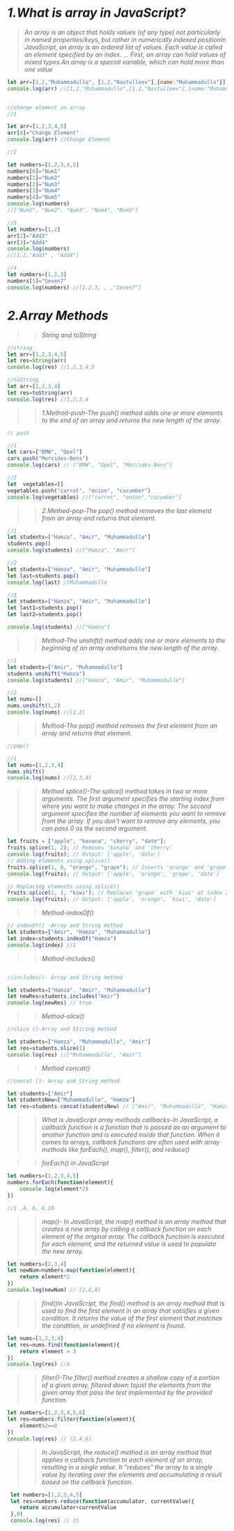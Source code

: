 # _1.What is array in JavaScript?_
> _An array is an object that holds values (of any type) not particularly in named properties/keys, but rather in numerically indexed positionIn JavaScript, an array is an ordered list of values. Each value is called an element specified by an index. ... First, an array can hold values of mixed types.An array is a special variable, which can hold more than one value_

```js
let arr=[1,2,"Muhammadullo", [1,2,"Nastulloev"],{name:"Muhammadullo"}]
console.log(arr) //[1,2,"Muhammadullo",[1,2,"Nastulloev"],{name:"Muhammadullo"}]


//change element in array
//1

let arr=[1,2,3,4,5]
arr[0]="Change Element"
console.log(arr) //Change Element

//2

let numbers=[1,2,3,4,5]
numbers[0]="Num1"
numbers[1]="Num2"
numbers[2]="Num3"
numbers[3]="Num4"
numbers[4]="Num5"
console.log(numbers)
//["Num1", "Num2", "Num3", "Num4", "Num5"]

//3
let numbers=[1,2]
arr[2]="Add3"
arr[3]="Add4"
console.log(numbers)
//[1,2,"Add3" , "Add4"]

//4
let numbers=[1,2,3]
numbers[5]="Seven7"
console.log(numbers) //[1,2,3, , ,"Seven7"]
```

# _2.Array Methods_
>> _String and toString_
```js
//string
let arr=[1,2,3,4,5]
let res=String(arr)
console.log(res) //1,2,3,4,5

//toString
let arr=[1,2,3,4]
let res=toString(arr)
console.log(res) //1,2,3,4

```
>> _1.Method-push-The push() method adds one or more elements to the end of an array and returns the new length of the array._
```js
// push

//1
let cars=["BMW", "Opel"]
cars.push("Mercides-Bens")
console.log(cars) // ["BMW", "Opel", "Mercides-Bens"]

//2
let  vegetables=[]
vegetables.push("carrot", "onion", "cucumber")
console.log(vegetables) //["carrot", "onion","cucumber"]

```

>> _2.Method-pop-The pop() method removes the last element from an array and returns that element._
```js
//1
let students=["Hamza", "Amir", "Muhammadullo"]
students.pop()
console.log(students) //["Hamza", "Amir"]

//2
let students=["Hamza", "Amir", "Muhammadullo"]
let last=students.pop()
console.log(last) //Muhammadullo

//3
let students=["Hamza", "Amir", "Muhammadullo"]
let last1=students.pop()
let last2=students.pop()

console.log(students) //["Hamza"]
```
>> _Method-The unshift() method adds one or more elements to the beginning of an array andreturns the new length of the array._

```js
//1
let students=["Amir", "Muhammadullo"]
students.unshift("Hamza")
console.log(students) //["Hamza", "Amir", "Muhammadullo"]

//2
let nums=[]
nums.unshift(1,2)
console.log(nums) //[1,2]
```
>> _Method-The pop() method removes the first element from an array and returns that element._
```js
//pop()

//1
let nums=[1,2,3,4]
nums.shift()
console.log(nums) //[2,3,4]
```

>> _Method splice()-The splice() method takes in two or more arguments. The first argument specifies the starting index from where you want to make changes in the array. The second argument specifies the number of elements you want to remove from the array. If you don't want to remove any elements, you can pass 0 as the second argument._
```js
let fruits = ["apple", "banana", "cherry", "date"];
fruits.splice(1, 2); // Removes 'banana' and 'cherry'
console.log(fruits); // Output: ['apple', 'date']
// Adding elements using splice()
fruits.splice(1, 0, "orange", "grape"); // Inserts 'orange' and 'grape' at index 1
console.log(fruits); // Output: ['apple', 'orange', 'grape', 'date']

// Replacing elements using splice()
fruits.splice(2, 1, "kiwi"); // Replaces 'grape' with 'kiwi' at index 2
console.log(fruits); // Output: ['apple', 'orange', 'kiwi', 'date']

```
>> _Method-indexOf()_
```js
// indexOf() -Array and String method
let students=["Amir", "Hamza", "Muhammadullo"]
let index=students.indexOf("Hamza")
console.log(index) //1
```
>> _Method-includes()_
```js

//includes()- Array and String method

let students=["Hamza", "Amir", "Muhammadullo"]
let newRes=students.includes("Amir") 
console.log(newRes) // true
```
>> _Method-slice()_
```js
//slice ()-Array and Stiring method

let students=["Hamza", "Muhammadullo", "Amir"]
let res=students.slice(1)
console.log(res) //["Muhammadullo", "Amir"]
```

>> _Method concat()_
```js
//concat ()- Array and String method

let students=["Amir"]
let studentsNew=["Muhammadullo", "Hamza"]
let res=students.concat(studentsNew) // ["Amir", "Muhammadullo", "Hamza"]
```

>> _What is JavaScript array methods callbacks-In JavaScript, a callback function is a function that is passed as an argument to another function and is executed inside that function. When it comes to arrays, callback functions are often used with array methods like forEach(), map(), filter(), and reduce()_

>> _forEach() in JavaScript_
```js
let numbers=[1,2,3,4,5]
numbers.forEach(function(element){
    console.log(element*2)
})

//1 ,4, 6, 8,10

```
>> _map()- In JavaScript, the map() method is an array method that creates a new array by calling a callback function on each element of the original array. The callback function is executed for each element, and the returned value is used to populate the new array._

```js
let numbers=[2,3,4]
let newNum=numbers.map(function(element){
    return element*2
})
console.log(newNum) // [2,6,8] 
```

>> _find()In JavaScript, the find() method is an array method that is used to find the first element in an array that satisfies a given condition. It returns the value of the first element that matches the condition, or undefined if no element is found._
```js
let nums=[1,2,3,4]
let res=nums.find(function(element){
    return element > 3
})
console.log(res) //4
```

>> _filter()-The filter() method creates a shallow copy of a portion of a given array, filtered down tojust the elements from the given array that pass the test implemented by the provided function._
```js
let numbers=[1,2,3,4,5,6]
let res=numbers.filter(function(element){
    element%2==0
})
console.log(res) // [2,4,6]
```
>> _In JavaScript, the reduce() method is an array method that applies a callback function to each element of an array, resulting in a single value. It "reduces" the array to a single value by iterating over the elements and accumulating a result based on the callback function._
```js
 let numbers=[1,2,3,4,5]
 let res=numbers.reduce(function(accumulator, currentValue){
    return accumulator+currentValue
 },0)
 console.log(res) // 15

```